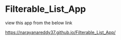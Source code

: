 # Filterable_List_App

view this app from the below link

https://narayanareddy37.github.io/Filterable_List_App/
